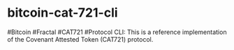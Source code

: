 # bitcoin-cat-721-cli
#Bitcoin #Fractal #CAT721 #Protocol CLI: This is a reference implementation of the Covenant Attested Token (CAT721) protocol.
